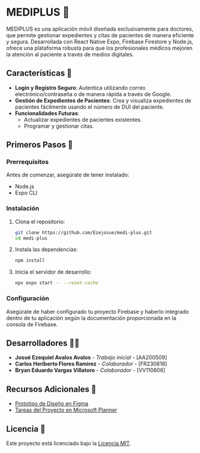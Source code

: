 # MEDIPLUS 📱

MEDIPLUS es una aplicación móvil diseñada exclusivamente para doctores, que permite gestionar expedientes y citas de pacientes de manera eficiente y segura. Desarrollada con React Native Expo, Firebase Firestore y Node.js, ofrece una plataforma robusta para que los profesionales médicos mejoren la atención al paciente a través de medios digitales.

## Características 🌟

- **Login y Registro Seguro**: Autentica utilizando correo electrónico/contraseña o de manera rápida a través de Google.
- **Gestión de Expedientes de Pacientes**: Crea y visualiza expedientes de pacientes fácilmente usando el número de DUI del paciente.
- **Funcionalidades Futuras**:
  - Actualizar expedientes de pacientes existentes.
  - Programar y gestionar citas.

## Primeros Pasos 🚀

### Prerrequisitos

Antes de comenzar, asegúrate de tener instalado:
- Node.js
- Expo CLI

### Instalación

1. Clona el repositorio:
   ```bash
   git clone https://github.com/Ezejosue/medi-plus.git
   cd medi-plus
   ```

2. Instala las dependencias:
   ```bash
   npm install
   ```

3. Inicia el servidor de desarrollo:
   ```bash
   npx expo start -- --reset-cache
   ```

### Configuración

Asegúrate de haber configurado tu proyecto Firebase y haberlo integrado dentro de tu aplicación según la documentación proporcionada en la consola de Firebase.

## Desarrolladores 👨‍💻

- **Josué Ezequiel Avalos Avalos** - _Trabajo inicial_ - [AA200509]
- **Carlos Heriberto Flores Ramirez** - _Colaborador_ - [FR230818]
- **Bryan Eduardo Vargas Villatoro** - _Colaborador_ - [VV110806]

## Recursos Adicionales 📎

- [Prototipo de Diseño en Figma](https://www.figma.com/file/6UUA3t9Z6lhAi61geZ8Tsf/ReactApp?type=design&node-id=0-1&mode=design&t=11ElOwXo5CE3W2hc-0)
- [Tareas del Proyecto en Microsoft Planner](https://tasks.office.com/udb.edu.sv/Home/PlanViews/v1MpYA2m5Um2LmXOsklZ9GQAGeH2?Type=PlanLink&Channel=Link&CreatedTime=638468494166260000)

## Licencia 📄

Este proyecto está licenciado bajo la [Licencia MIT](LICENSE.md).

